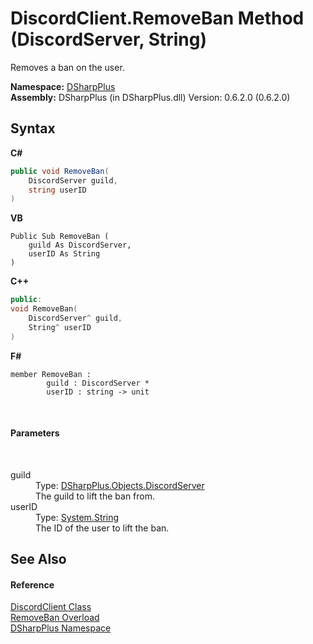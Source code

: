 # DiscordClient.RemoveBan Method (DiscordServer, String)
 

Removes a ban on the user.

**Namespace:**&nbsp;<a href="503971eb-de5e-a570-9922-de9500a9b1cc">DSharpPlus</a><br />**Assembly:**&nbsp;DSharpPlus (in DSharpPlus.dll) Version: 0.6.2.0 (0.6.2.0)

## Syntax

**C#**<br />
``` C#
public void RemoveBan(
	DiscordServer guild,
	string userID
)
```

**VB**<br />
``` VB
Public Sub RemoveBan ( 
	guild As DiscordServer,
	userID As String
)
```

**C++**<br />
``` C++
public:
void RemoveBan(
	DiscordServer^ guild, 
	String^ userID
)
```

**F#**<br />
``` F#
member RemoveBan : 
        guild : DiscordServer * 
        userID : string -> unit 

```

<br />

#### Parameters
&nbsp;<dl><dt>guild</dt><dd>Type: <a href="0bea1794-96dc-62e4-4798-1bd4e0abad39">DSharpPlus.Objects.DiscordServer</a><br />The guild to lift the ban from.</dd><dt>userID</dt><dd>Type: <a href="http://msdn2.microsoft.com/en-us/library/s1wwdcbf" target="_blank">System.String</a><br />The ID of the user to lift the ban.</dd></dl>

## See Also


#### Reference
<a href="8f8cbf24-03e9-53cc-389f-2ba10a699065">DiscordClient Class</a><br /><a href="d5b18692-be44-8821-83cf-59987a5c02b1">RemoveBan Overload</a><br /><a href="503971eb-de5e-a570-9922-de9500a9b1cc">DSharpPlus Namespace</a><br />